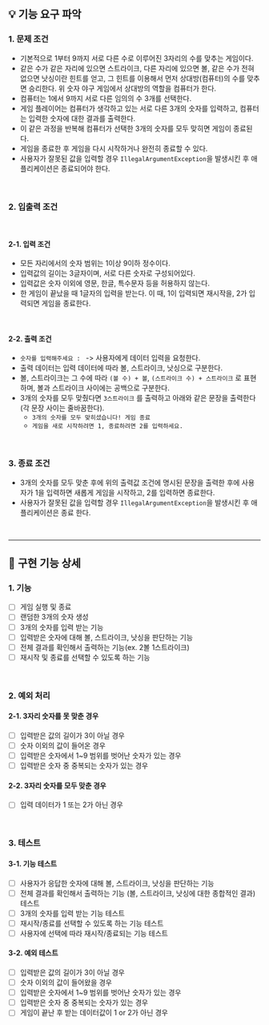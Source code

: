 ## 💡 기능 요구 파악

### 1. 문제 조건

- 기본적으로 1부터 9까지 서로 다른 수로 이루어진 3자리의 수를 맞추는 게임이다.
- 같은 수가 같은 자리에 있으면 스트라이크, 다른 자리에 있으면 볼, 같은 수가 전혀 없으면 낫싱이란 힌트를 얻고, 그 힌트를 이용해서 먼저 상대방(컴퓨터)의 수를 맞추면 승리한다.
  위 숫자 야구 게임에서 상대방의 역할을 컴퓨터가 한다.
- 컴퓨터는 1에서 9까지 서로 다른 임의의 수 3개를 선택한다.
- 게임 플레이어는 컴퓨터가 생각하고 있는 서로 다른 3개의 숫자를 입력하고, 컴퓨터는 입력한 숫자에 대한 결과를 출력한다.
- 이 같은 과정을 반복해 컴퓨터가 선택한 3개의 숫자를 모두 맞히면 게임이 종료된다.
- 게임을 종료한 후 게임을 다시 시작하거나 완전히 종료할 수 있다.
- 사용자가 잘못된 값을 입력할 경우 `IllegalArgumentException`을 발생시킨 후 애플리케이션은 종료되어야 한다.

<br>

### 2. 입출력 조건

<br>

#### 2-1. 입력 조건
- 모든 자리에서의 숫자 범위는 1이상 9이하 정수이다.
- 입력값의 길이는 3글자이며, 서로 다른 숫자로 구성되어있다.
- 입력값은 숫자 이외에 영문, 한글, 특수문자 등을 허용하지 않는다.
- 한 게임이 끝났을 때 1글자의 입력을 받는다. 이 때, 1이 입력되면 재시작을, 2가 입력되면 게임을 종료한다.

<br>

#### 2-2. 출력 조건

- `숫자를 입력해주세요 : ` -> 사용자에게 데이터 입력을 요청한다.
- 출력 데이터는 입력 데이터에 따라 볼, 스트라이크, 낫싱으로 구분한다.
- 볼, 스트라이크는 그 수에 따라 `(볼 수) + 볼`, `(스트라이크 수) + 스트라이크` 로 표현하며, 볼과 스트라이크 사이에는 공백으로 구분한다.
- 3개의 숫자를 모두 맞췄다면 `3스트라이크` 를 출력하고 아래와 같은 문장을 출력한다(각 문장 사이는 줄바꿈한다).
    - `3개의 숫자를 모두 맞히셨습니다! 게임 종료`
    - `게임을 새로 시작하려면 1, 종료하려면 2를 입력하세요.`

<br>

### 3. 종료 조건

- 3개의 숫자를 모두 맞춘 후에 위의 출력값 조건에 명시된 문장을 출력한 후에 사용자가 1을 입력하면 새롭게 게임을 시작하고, 2를 입력하면 종료한다.
- 사용자가 잘못된 값을 입력할 경우 `IllegalArgumentException`을 발생시킨 후 애플리케이션은 종료 한다.

<br><hr>

## 💬 구현 기능 상세

### 1. 기능

- [ ] 게임 실행 및 종료
- [ ] 랜덤한 3개의 숫자 생성
- [ ] 3개의 숫자를 입력 받는 기능
- [ ] 입력받은 숫자에 대해 볼, 스트라이크, 낫싱을 판단하는 기능
- [ ] 전체 결과를 확인해서 출력하는 기능(ex. 2볼 1스트라이크)
- [ ] 재시작 및 종료를 선택할 수 있도록 하는 기능

<br>

### 2. 예외 처리

#### 2-1. 3자리 숫자를 못 맞춘 경우

- [ ] 입력받은 값의 길이가 3이 아닐 경우
- [ ] 숫자 이외의 값이 들어온 경우
- [ ] 입력받은 숫자에서 1~9 범위를 벗어난 숫자가 있는 경우
- [ ] 입력받은 숫자 중 중복되는 숫자가 있는 경우

#### 2-2. 3자리 숫자를 모두 맞춘 경우

- [ ] 입력 데이터가 1 또는 2가 아닌 경우

<br>

### 3. 테스트

#### 3-1. 기능 테스트

- [ ] 사용자가 응답한 숫자에 대해 볼, 스트라이크, 낫싱을 판단하는 기능
- [ ] 전체 결과를 확인해서 출력하는 기능 (볼, 스트라이크, 낫싱에 대한 종합적인 결과) 테스트
- [ ] 3개의 숫자를 입력 받는 기능 테스트
- [ ] 재시작/종료를 선택할 수 있도록 하는 기능 테스트
- [ ] 사용자에 선택에 따라 재시작/종료되는 기능 테스트

#### 3-2. 예외 테스트

- [ ] 입력받은 값의 길이가 3이 아닐 경우
- [ ] 숫자 이외의 값이 들어왔을 경우
- [ ] 입력받은 숫자에서 1~9 범위를 벗어난 숫자가 있는 경우
- [ ] 입력받은 숫자 중 중복되는 숫자가 있는 경우
- [ ] 게임이 끝난 후 받는 데이터값이 1 or 2가 아닌 경우